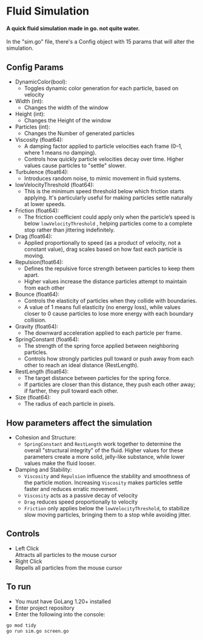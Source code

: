 # Fluid Simulation  
  
#### A quick fluid simulation made in go. not quite water.  
  
In the "sim.go" file, there's a Config object with 15 params that will alter the simulation.  
 
## Config Params 
- DynamicColor(bool):  
    - Toggles dynamic color generation for each particle, based on velocity
- Width (int):  
    - Changes the width of the window
- Height (int):  
    - Changes the Height of the window  
- Particles (int):  
    - Changes the Number of generated particles
- Viscosity (float64):  
    - A damping factor applied to particle velocities each frame (0–1, where 1 means no damping).  
    - Controls how quickly particle velocities decay over time. Higher values cause particles to "settle" slower.
- Turbulence (float64):  
    - Introduces random noise, to mimic movement in fluid systems.  
- lowVelocityThreshold (float64):
    - This is the minimum speed threshold below which friction starts applying. It's particularly useful for making particles settle naturally at lower speeds.
- Friction (float64):
    - The friction coefficient could apply only when the particle’s speed is below ```lowVelocityThreshold``` , helping particles come to a complete stop rather than jittering indefinitely.
- Drag (float64):
    - Applied proportionally to speed (as a product of velocity, not a constant value), drag scales based on how fast each particle is moving.
- Repulsion(float64):  
    - Defines the repulsive force strength between particles to keep them apart.
    - Higher values increase the distance particles attempt to maintain from each other
- Bounce (float64):  
    - Controls the elasticity of particles when they collide with boundaries.
    - A value of 1 means full elasticity (no energy loss), while values closer to 0 cause particles to lose more energy with each boundary collision. 
- Gravity (float64):  
    - The downward acceleration applied to each particle per frame.  
- SpringConstant (float64):  
    - The strength of the spring force applied between neighboring particles.  
    - Controls how strongly particles pull toward or push away from each other to reach an ideal distance (RestLength).
- RestLength (float64):  
    - The target distance between particles for the spring force.
    - If particles are closer than this distance, they push each other away; if farther, they pull toward each other.
- Size (float64):  
    - The radius of each particle in pixels.

## How parameters affect the simulation
- Cohesion and Structure:
    - ```SpringConstant``` and ```RestLength``` work together to determine the overall "structural integrity" of the fluid. Higher values for these parameters create a more solid, jelly-like substance, while lower values make the fluid looser.  
- Damping and Stability:
    - ```Viscosity``` and ```Repulsion``` influence the stability and smoothness of the particle motion. Increasing ```Viscosity``` makes particles settle faster and reduces erratic movement.  
    - ```Viscosity``` acts as a passive decay of velocity  
    - ```Drag``` reduces speed proportionally to velocity  
    - ```Friction``` only applies below the ```lowVelocityThreshold```, to stabilize slow moving particles, bringing them to a stop while avoiding jitter.
  
## Controls
- Left Click  
    Attracts all particles to the mouse cursor
- Right Click  
    Repells all particles from the mouse cursor  

## To run
- You must have GoLang 1.20+ installed  
- Enter project repository
- Enter the following into the console:
```sh
go mod tidy
go run sim.go screen.go  
```